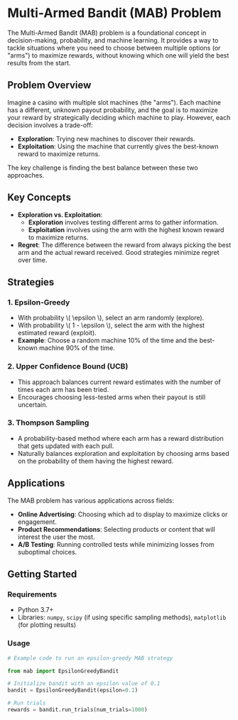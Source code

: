 
# Multi-Armed Bandit (MAB) Problem

The Multi-Armed Bandit (MAB) problem is a foundational concept in decision-making, probability, and machine learning. It provides a way to tackle situations where you need to choose between multiple options (or "arms") to maximize rewards, without knowing which one will yield the best results from the start.

## Problem Overview

Imagine a casino with multiple slot machines (the "arms"). Each machine has a different, unknown payout probability, and the goal is to maximize your reward by strategically deciding which machine to play. However, each decision involves a trade-off:
- **Exploration**: Trying new machines to discover their rewards.
- **Exploitation**: Using the machine that currently gives the best-known reward to maximize returns.

The key challenge is finding the best balance between these two approaches.

## Key Concepts

- **Exploration vs. Exploitation**: 
  - **Exploration** involves testing different arms to gather information.
  - **Exploitation** involves using the arm with the highest known reward to maximize returns.
- **Regret**: The difference between the reward from always picking the best arm and the actual reward received. Good strategies minimize regret over time.

## Strategies

### 1. Epsilon-Greedy
   - With probability \\( \\epsilon \\), select an arm randomly (explore).
   - With probability \\( 1 - \\epsilon \\), select the arm with the highest estimated reward (exploit).
   - **Example**: Choose a random machine 10% of the time and the best-known machine 90% of the time.

### 2. Upper Confidence Bound (UCB)
   - This approach balances current reward estimates with the number of times each arm has been tried.
   - Encourages choosing less-tested arms when their payout is still uncertain.

### 3. Thompson Sampling
   - A probability-based method where each arm has a reward distribution that gets updated with each pull.
   - Naturally balances exploration and exploitation by choosing arms based on the probability of them having the highest reward.

## Applications

The MAB problem has various applications across fields:
- **Online Advertising**: Choosing which ad to display to maximize clicks or engagement.
- **Product Recommendations**: Selecting products or content that will interest the user the most.
- **A/B Testing**: Running controlled tests while minimizing losses from suboptimal choices.

## Getting Started

### Requirements
- Python 3.7+
- Libraries: `numpy`, `scipy` (if using specific sampling methods), `matplotlib` (for plotting results)

### Usage
```python
# Example code to run an epsilon-greedy MAB strategy

from mab import EpsilonGreedyBandit

# Initialize bandit with an epsilon value of 0.1
bandit = EpsilonGreedyBandit(epsilon=0.1)

# Run trials
rewards = bandit.run_trials(num_trials=1000)
